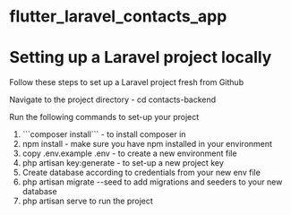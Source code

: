 # flutter_laravel_contacts_app

<h1>Setting up a Laravel project locally</h1>

<p>Follow these steps to set up a Laravel project fresh from Github</p>
<p>Navigate to the project directory - cd contacts-backend</p>
<p>Run the following commands to set-up your project</p>
<ol> 
  <li>```composer install``` - to install composer in</li>
  <li>npm install - make sure you have npm installed in your environment</li>
  <li>copy .env.example .env - to create a new environment file</li>
  <li>php artisan key:generate - to set-up a new project key</li>
  <li>Create database according to credentials from your new env file</li>
  <li>php artisan migrate --seed to add migrations and seeders to your new database </li>
  <li>php artisan serve to run the project</li>
    
</ol>
